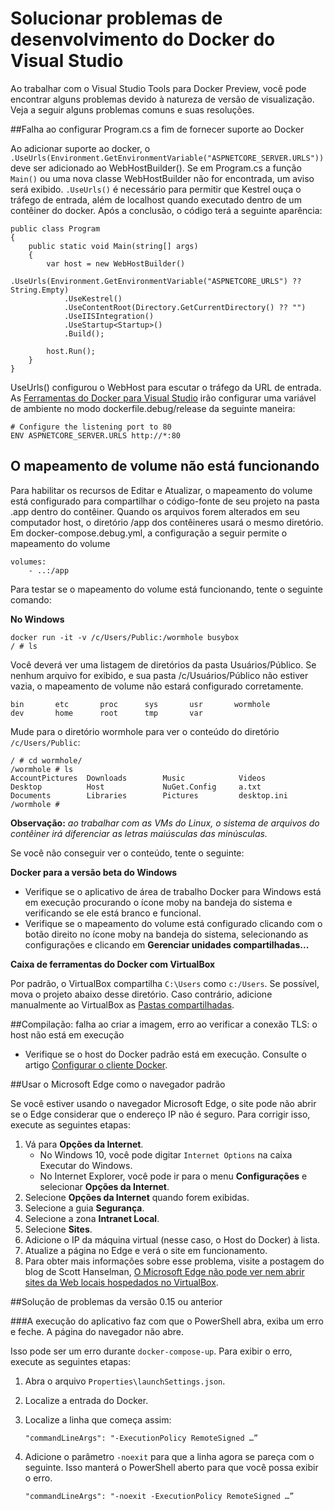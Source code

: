 <properties
   pageTitle="Solucionando problemas de erros do cliente Docker no Windows usando o Visual Studio | Microsoft Azure"
   description="Solucione os problemas encontrados na utilização do Visual Studio para criar e implantar aplicativos Web no Docker ou no Windows usando o Visual Studio."
   services="azure-container-service"
   documentationCenter="na"
   authors="allclark"
   manager="douge"
   editor="" />
<tags
   ms.service="multiple"
   ms.devlang="dotnet"
   ms.topic="article"
   ms.tgt_pltfrm="na"
   ms.workload="multiple"
   ms.date="06/08/2016"
   ms.author="allclark" />

# Solucionar problemas de desenvolvimento do Docker do Visual Studio

Ao trabalhar com o Visual Studio Tools para Docker Preview, você pode encontrar alguns problemas devido à natureza de versão de visualização. Veja a seguir alguns problemas comuns e suas resoluções.

##Falha ao configurar Program.cs a fim de fornecer suporte ao Docker

Ao adicionar suporte ao docker, o `.UseUrls(Environment.GetEnvironmentVariable("ASPNETCORE_SERVER.URLS"))` deve ser adicionado ao WebHostBuilder(). Se em Program.cs a função `Main()` ou uma nova classe WebHostBuilder não for encontrada, um aviso será exibido. `.UseUrls()` é necessário para permitir que Kestrel ouça o tráfego de entrada, além de localhost quando executado dentro de um contêiner do docker. Após a conclusão, o código terá a seguinte aparência:

```
public class Program
{
    public static void Main(string[] args)
    {
        var host = new WebHostBuilder()
            .UseUrls(Environment.GetEnvironmentVariable("ASPNETCORE_URLS") ?? String.Empty)
            .UseKestrel()
            .UseContentRoot(Directory.GetCurrentDirectory() ?? "")
            .UseIISIntegration()
            .UseStartup<Startup>()
            .Build();

        host.Run();
    }
}
```

UseUrls() configurou o WebHost para escutar o tráfego da URL de entrada. As [Ferramentas do Docker para Visual Studio](http://aka.ms/DockerToolsForVS) irão configurar uma variável de ambiente no modo dockerfile.debug/release da seguinte maneira:

```
# Configure the listening port to 80
ENV ASPNETCORE_SERVER.URLS http://*:80
```

## O mapeamento de volume não está funcionando
Para habilitar os recursos de Editar e Atualizar, o mapeamento do volume está configurado para compartilhar o código-fonte de seu projeto na pasta .app dentro do contêiner. Quando os arquivos forem alterados em seu computador host, o diretório /app dos contêineres usará o mesmo diretório. Em docker-compose.debug.yml, a configuração a seguir permite o mapeamento do volume

```
volumes:
    - ..:/app
```

Para testar se o mapeamento do volume está funcionando, tente o seguinte comando:

**No Windows**

```
docker run -it -v /c/Users/Public:/wormhole busybox
/ # ls
```

Você deverá ver uma listagem de diretórios da pasta Usuários/Público. Se nenhum arquivo for exibido, e sua pasta /c/Usuários/Público não estiver vazia, o mapeamento de volume não estará configurado corretamente.

```
bin       etc       proc      sys       usr       wormhole
dev       home      root      tmp       var
```

Mude para o diretório wormhole para ver o conteúdo do diretório `/c/Users/Public`:

```
/ # cd wormhole/
/wormhole # ls
AccountPictures  Downloads        Music            Videos
Desktop          Host             NuGet.Config     a.txt
Documents        Libraries        Pictures         desktop.ini
/wormhole #
```

**Observação:** *ao trabalhar com as VMs do Linux, o sistema de arquivos do contêiner irá diferenciar as letras maiúsculas das minúsculas.*

Se você não conseguir ver o conteúdo, tente o seguinte:

**Docker para a versão beta do Windows**
- Verifique se o aplicativo de área de trabalho Docker para Windows está em execução procurando o ícone moby na bandeja do sistema e verificando se ele está branco e funcional.
- Verifique se o mapeamento do volume está configurado clicando com o botão direito no ícone moby na bandeja do sistema, selecionando as configurações e clicando em **Gerenciar unidades compartilhadas...**

**Caixa de ferramentas do Docker com VirtualBox**

Por padrão, o VirtualBox compartilha `C:\Users` como `c:/Users`. Se possível, mova o projeto abaixo desse diretório. Caso contrário, adicione manualmente ao VirtualBox as [Pastas compartilhadas](https://www.virtualbox.org/manual/ch04.html#sharedfolders).
	
##Compilação: falha ao criar a imagem, erro ao verificar a conexão TLS: o host não está em execução

- Verifique se o host do Docker padrão está em execução. Consulte o artigo [Configurar o cliente Docker](./vs-azure-tools-docker-setup.md).

##Usar o Microsoft Edge como o navegador padrão

Se você estiver usando o navegador Microsoft Edge, o site pode não abrir se o Edge considerar que o endereço IP não é seguro. Para corrigir isso, execute as seguintes etapas:

1. Vá para **Opções da Internet**.
    - No Windows 10, você pode digitar `Internet Options` na caixa Executar do Windows.
    - No Internet Explorer, você pode ir para o menu **Configurações** e selecionar **Opções da Internet**.
1. Selecione **Opções da Internet** quando forem exibidas.
1. Selecione a guia **Segurança**.
1. Selecione a zona **Intranet Local**.
1. Selecione **Sites**.
1. Adicione o IP da máquina virtual (nesse caso, o Host do Docker) à lista.
1. Atualize a página no Edge e verá o site em funcionamento.
1. Para obter mais informações sobre esse problema, visite a postagem do blog de Scott Hanselman, [O Microsoft Edge não pode ver nem abrir sites da Web locais hospedados no VirtualBox](http://www.hanselman.com/blog/FixedMicrosoftEdgeCantSeeOrOpenVirtualBoxhostedLocalWebSites.aspx).

##Solução de problemas da versão 0.15 ou anterior


###A execução do aplicativo faz com que o PowerShell abra, exiba um erro e feche. A página do navegador não abre.

Isso pode ser um erro durante `docker-compose-up`. Para exibir o erro, execute as seguintes etapas:

1. Abra o arquivo `Properties\launchSettings.json`.
1. Localize a entrada do Docker.
1. Localize a linha que começa assim:

    ```
    "commandLineArgs": "-ExecutionPolicy RemoteSigned …”
    ```
	
1. Adicione o parâmetro `-noexit` para que a linha agora se pareça com o seguinte. Isso manterá o PowerShell aberto para que você possa exibir o erro.

    ```
	"commandLineArgs": "-noexit -ExecutionPolicy RemoteSigned …”
    ```

<!---HONumber=AcomDC_0706_2016-->